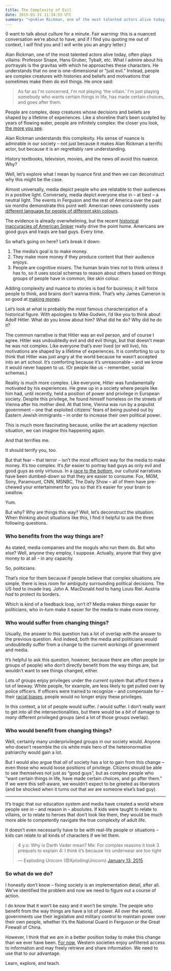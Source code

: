 ```yaml
---
title: The Complexity of Evil
date: 2015-01-31 11:34:53 UTC
summary: "<p>Alan Rickman, one of the most talented actors alive today, often plays villains: Professor Snape, Hans Gruber, Tybalt, etc. What I admire about his portrayals is the gravitas with which he approaches these characters. He understands that no one is one-dimensional or &quot;just evil.&quot; Instead, people are complex creatures with histories and beliefs and motivations that sometimes make them do evil things.</p>"
---
```


(I want to talk about culture for a minute. Fair warning: this is a nuanced conversation we’re about to have, and if I find you quoting me out of context, I *will* find you and I *will* write you an angry letter.)

Alan Rickman, one of the most talented actors alive today, often plays villains: Professor Snape, Hans Gruber, Tybalt, etc. What I admire about his portrayals is the gravitas with which he approaches these characters. He understands that no one is one-dimensional or “just evil.” Instead, people are complex creatures with histories and beliefs and motivations that sometimes make them do evil things. He once said: 

<!-- more -->

> As far as I'm concerned, I'm not playing 'the villain.' I'm just playing somebody who wants certain things in life, has made certain choices, and goes after them.

People are complex, deep creatures whose decisions and beliefs are shaped by a lifetime of experiences. Like a shoreline that’s been sculpted by years of flowing water, people are infinitely complex: the closer you look, [the more you see](https://en.wikipedia.org/wiki/Coastline_paradox). 

Alan Rickman understands this complexity. His sense of nuance is admirable in our society – not just because it makes Alan Rickman a terrific actor, but because it is an regrettably rare understanding. 

History textbooks, television, movies, and the news *all* avoid this nuance. Why? 

Well, let’s explore what I mean by nuance first and then we can deconstruct why this might be the case. 

Almost universally, media depict people who are relatable to their audiences in a positive light. Conversely, media depict everyone else in – at best – a neutral light. The events in Ferguson and the rest of America over the past six months demonstrate this point well: American news consistently uses [different language for people of different skin colours](http://www.huffingtonpost.com/2014/08/14/media-black-victims_n_5673291.html). 

The evidence is already overwhelming, but the recent [historical inaccuracies of American Sniper](http://www.rawstory.com/rs/2015/01/is-american-sniper-historically-accurate-how-the-film-strays-from-reality-to-patriotic-mythmaking/) really drive the point home. Americans are good guys and Iraqis are bad guys. Every time. 

So what’s going on here? Let’s break it down: 

1. The media’s goal is to make money. 
2. They make more money if they produce content that their audience enjoys. 
3. People are cognitive misers. The human brain tries not to think unless it has to, so it uses social schemas to reason about others based on things groups of people have in common, like skin colour.

Adding complexity and nuance to stories is bad for business; it will force people to think, and brains don’t wanna think. That’s why James Cameron is so good at [making money](http://redlettermedia.com/mr-plinkett-review-titanic/). 

Let’s look at what is probably the most famous characterization of a historical figure. With apologies to Mike Godwin, I’d like you to think about Adolf Hitler. What do you know about him? What did he do? Why did he do it? 

The common narrative is that Hitler was an evil person, and of course I agree. Hitler was undoubtedly evil and did evil things, but that doesn’t mean he was not complex. Like everyone that’s ever lived (or will live), his motivations are shaped by a lifetime of experiences. It is comforting to us to think that Hitler was just angry at the world because he wasn’t accepted into an art school. It’s comforting because it’s unreasonable – and we know it would never happen to us. (Or people like us – remember, social schemas.)

Reality is much more complex. Like everyone, Hitler was fundamentally motivated by his experiences. He grew up in a society where people like him had, until recently, held a position of power and privilege in European society. Despite this privilege, he found himself homeless on the streets of Vienna after his mother died. At that time, Vienna was run by a populist government – one that exploited citizens’ fears of being pushed out by Eastern Jewish immigrants – in order to increase their own political power. 

This is much more fascinating because, unlike the art academy rejection situation, we can imagine this happening again. 

And that terrifies me. 

It should terrify you, too. 

But that fear – that terror – isn’t the most efficient way for the media to make money. It’s too complex. It’s *far* easier to portray bad guys as only evil and good guys as only virtuous. In a [race to the bottom](https://en.wikipedia.org/wiki/Inglourious_Basterds), our cultural narratives have been dumbed-down so that they are easier to consume. Fox, MGM, Sony, Paramount, CNN, MSNBC, The Daily Show – all of them have pre-chewed your entertainment for you so that it’s easier for your brain to swallow. 

Yum. 

But why? Why are things this way? Well, let’s deconstruct the situation. When thinking about situations like this, I find it helpful to ask the three following questions. 

### Who benefits from the way things are?

As stated, media companies and the moguls who run them do. But who else? Well, anyone they employ, I suppose. Actually, anyone that they give money to at all – in any capacity. 

So, politicians. 

That’s nice for them because if people believe that complex situations are simple, there is less room for ambiguity surrounding political decisions. The US *had* to invade Iraq. John A. MacDonald *had* to hang Louis Riel. Austria *had* to protect its borders.

Which is kind of a feedback loop, isn’t it? Media makes things easier for politicians, who in-turn make it easier for the media to make more money. 

### Who would suffer from changing things? 

Usually, the answer to this question has a lot of overlap with the answer to the previous question. And indeed, both the media and politicians would undoubtedly suffer from a change to the current workings of government and media. 

It’s helpful to ask this question, however, because there are often people (or groups of people) who don’t directly benefit from the way things are, but wouldn’t want to see things changed, either. 

Lots of groups enjoy privileges under the current system that afford them a lot of leeway. White people, for example, are less likely to get pulled over by police officers. If officers were trained to recognize – and compensate for – their [racial biases](http://www.understandingprejudice.org/iat/racframe.htm), people would no longer enjoy these privileges. 

In this context, a lot of people would suffer. *I* would suffer. I don’t really want to get into all the intersectionalities, but there would be a *bit* of damage to *many* different privileged groups (and a lot of those groups overlap). 

### Who would benefit from changing things?

Well, certainly many underprivileged groups in our society would. Anyone who doesn’t resemble the cis white male hero of the heteronormative patriarchy would gain a lot. 

But I would also argue that *all* of society has a lot to gain from this change – even those who would loose positions of privilege. Citizens should be able to see themselves not just as “good guys”, but as complex people who “want certain things in life, have made certain choices, and go after them.” If we were this self-aware, we wouldn’t expect to be greeted as liberators (and be shocked when it turns out that *we* are someone else’s bad guy). 

<hr />

It’s tragic that our education system and media have created a world where people see in – and reason in – absolutes. If kids were taught to relate to villains, or to relate to heroes that don’t look like them, they would be much more able to competently navigate the true complexity of adult life. 

It doesn’t even necessarily have to be with real-life people or situations – kids can relate to all kinds of characters if we let them.

<blockquote class="twitter-tweet" lang="en"><p>4 y.o: Why is Darth Vader mean?&#10;&#10;Me: For complex reasons it took 3 prequels to explain&#10;&#10;4: I think it’s because his underwear are too tight</p>&mdash; Exploding Unicorn (@XplodingUnicorn) <a href="https://twitter.com/XplodingUnicorn/status/554876781548036097">January 13, 2015</a></blockquote> <script async src="//platform.twitter.com/widgets.js" charset="utf-8"></script>

### So what do we do? 

I honestly don’t know – fixing society is an implementation detail, after all. We’ve identified the problem and now we need to figure out a course of action. 

I do know that it won’t be easy and it won’t be simple. The people who benefit from the way things are have a lot of power. All over the world, governments use their legislative and military control to maintain power over their own people, whether it’s the National Guard in Ferguson or the Great Firewall of China. 

However, I think that we are in a better position today to make this change than we ever have been. [For now](https://en.wikipedia.org/wiki/Internet_censorship_in_the_United_Kingdom), Western societies enjoy unfiltered access to information and may freely retrieve and share information. We need to use that to our advantage. 

Learn, explore, and teach. 
